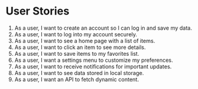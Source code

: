 # User Stories

1. As a user, I want to create an account so I can log in and save my data.
2. As a user, I want to log into my account securely.
3. As a user, I want to see a home page with a list of items.
4. As a user, I want to click an item to see more details.
5. As a user, I want to save items to my favorites list.
6. As a user, I want a settings menu to customize my preferences.
7. As a user, I want to receive notifications for important updates.
8. As a user, I want to see data stored in local storage.
9. As a user, I want an API to fetch dynamic content.
